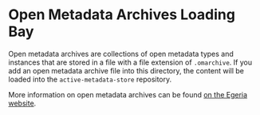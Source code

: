 <!-- SPDX-License-Identifier: CC-BY-4.0 -->
<!-- Copyright Contributors to the Egeria project. -->

# Open Metadata Archives Loading Bay

Open metadata archives are collections of open metadata types and instances
that are stored in a file with a file extension of `.omarchive`.  If you add an
open metadata archive file into this directory, the content will be loaded into
the `active-metadata-store` repository.

More information on open metadata archives can be found
[on the Egeria website](https://egeria-project.org/concepts/open-metadata-archive/).

